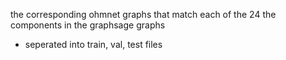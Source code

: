the corresponding ohmnet graphs that match each of the 24 the components in the graphsage graphs
- seperated into train, val, test files